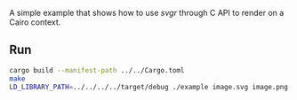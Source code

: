 A simple example that shows how to use *svgr* through C API to render on a Cairo context.

## Run

```bash
cargo build --manifest-path ../../Cargo.toml
make
LD_LIBRARY_PATH=../../../../target/debug ./example image.svg image.png
```
